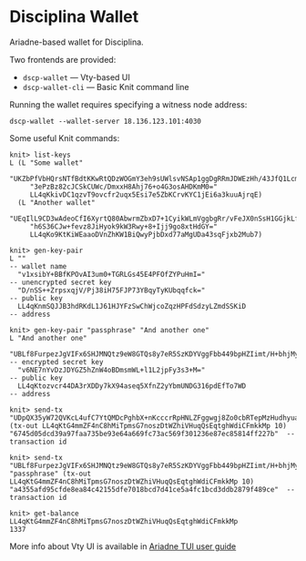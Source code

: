 # Disciplina Wallet

Ariadne-based wallet for Disciplina.

Two frontends are provided:
* `dscp-wallet` — Vty-based UI
* `dscp-wallet-cli` — Basic Knit command line

Running the wallet requires specifying a witness node address:
```
dscp-wallet --wallet-server 18.136.123.101:4030
```

Some useful Knit commands:
```
knit> list-keys
L (L "Some wallet"
     "UKZbPfVbHQrsNTfBdtKKwRtQDzWOGmY3eh9sUWlsvNSAp1ggDgRRmJDWEzHh/43JfQ1LcmsklGS43ZLVFT
     "3ePzBz82cJCSkCUWc/DmxxH8Ahj76+o4G3osAHDKmM0="
     LL4qKkivDC1qzvT9ovcfr2uqx5Esi7e5ZbKCrvKYC1jEi6a3kuuAjrqE)
  (L "Another wallet"
     "UEqIlL9CD3wAdeoCfI6XyrtQ80AbwrmZbxD7+1CyikWLmVggbgRr/vFeJX0nSsH1GGjkLfORSfrfL5B1q9
     "h6S36CJw+fevz8JiHyok9kW3Rwy+8+Ijj9go8xtHdGY="
     LL4qKo9KtKiWEaaoDVnZhKW1BiQwyPjbDxd77aMgUDa43sqFjxb2Mub7)

knit> gen-key-pair
L ""                                                                                              -- wallet name
  "v1xsibY+BBfKPOvAI3um0+TGRLGs45E4PFOfZYPuHmI="                                                  -- unencrypted secret key
  "D/nSS++ZrpsxqjV/Pj38iH75FJP73YBqyTyKUbqqfck="                                                  -- public key
  LL4qKnmSQJJB3hdRKdL1J61HJYFzSwChWjcoZqzHPFdSdzyLZmdSSKiD                                        -- address

knit> gen-key-pair "passphrase" "And another one"
L "And another one"
  "UBLf8FurpezJgVIFx6SHJMNQtz9eW8GTQs8y7eR5SzKDYVggFbb449bpHZIimt/H+bhjMyIRLj4aTKdpjFsFJPGS4Rg="  -- encrypted secret key
  "v6NE7nYvDzJDYGZ5hZnW4oBDmsmWL+l1L2jpFy3s3+M="                                                  -- public key
  LL4qKtozvcr44DA3rXDDy7kX94aseq5XfnZ2yYbmUNDG316pdEfTo7WD                                        -- address

knit> send-tx "UDpQX35yW72QVKcL4ufC7YtQMDcPghbX+nKcccrRpHNLZFggwgj8Zo0cbRTepMzHudhyuatPGP5isWJNuNu7vS1ONBs=" (tx-out LL4qKtG4mmZF4nC8hMiTpmsG7noszDtWZhiVHuqQsEqtghWdiCFmkkMp 10)
"6745d05dcd39a97faa735be93e64a669fc73ac569f301236e87ec85814ff227b"  -- transaction id

knit> send-tx "UBLf8FurpezJgVIFx6SHJMNQtz9eW8GTQs8y7eR5SzKDYVggFbb449bpHZIimt/H+bhjMyIRLj4aTKdpjFsFJPGS4Rg=" "passphrase" (tx-out LL4qKtG4mmZF4nC8hMiTpmsG7noszDtWZhiVHuqQsEqtghWdiCFmkkMp 10)
"a4355afd95cfde8ea84c42155dfe7018bcd7d41ce5a4fc1bcd3ddb2879f489ce"  -- transaction id

knit> get-balance LL4qKtG4mmZF4nC8hMiTpmsG7noszDtWZhiVHuqQsEqtghWdiCFmkkMp
1337
```

More info about Vty UI is available in [Ariadne TUI user guide](https://github.com/serokell/ariadne/blob/master/docs/usage-tui.md)
